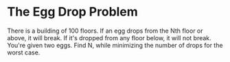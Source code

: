 # The Egg Drop Problem
There is a building of 100 floors. If an egg drops from the Nth floor or above, it will break. If it's dropped from 
any floor below, it will not break. You're given two eggs. Find N, while minimizing the number of drops for the worst case.
